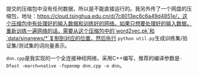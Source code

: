 提交的压缩包中没有任何数据，所以是不能直接运行的。我另外传了一个网盘的压缩包，地址：https://cloud.tsinghua.edu.cn/d/7c8013ec6c6a49d4851e/，这个压缩包中有处理好的输入数据和训练好的网络。如果只想要处理好的输入数据，重新训练一遍网络的话，需要从这个压缩包中的`word2vec.pk`和`data/sinanews/*`复制到对应的位置，然后执行 `python util.py`生成训练集/验证集/测试集的词向量表示。

`dnn.cpp`是我实现的一个全连接神经网络，采用C++编写，推荐的编译参数是`-Ofast -march=native -fopenmp dnn.cpp -o dnn`。

